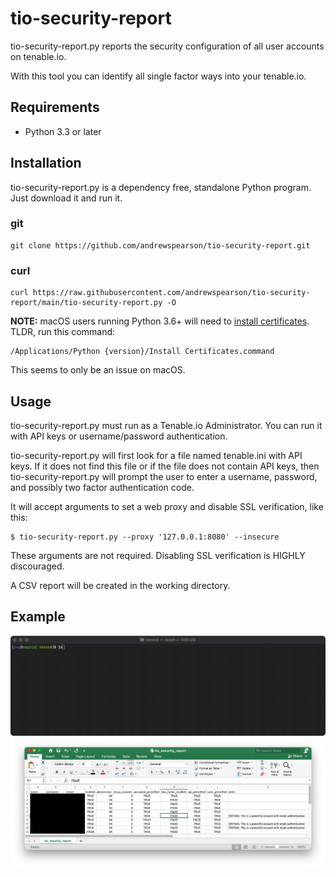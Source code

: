# tio-security-report
tio-security-report.py reports the security configuration of all user accounts on tenable.io.

With this tool you can identify all single factor ways into your tenable.io.

## Requirements
* Python 3.3 or later
## Installation
tio-security-report.py is a dependency free, standalone Python program. Just download it and run it.
### git
```
git clone https://github.com/andrewspearson/tio-security-report.git
```
### curl
```
curl https://raw.githubusercontent.com/andrewspearson/tio-security-report/main/tio-security-report.py -O
```

**NOTE:** macOS users running Python 3.6+ will need to [install certificates](https://bugs.python.org/issue28150).
TLDR, run this command:
```
/Applications/Python {version}/Install Certificates.command
```
This seems to only be an issue on macOS.
## Usage
tio-security-report.py must run as a Tenable.io Administrator. You can run it with API keys or username/password authentication.

tio-security-report.py will first look for a file named tenable.ini with API keys. If it does not find this file or if the file does not contain API keys, then tio-security-report.py will prompt the user to enter a username, password, and possibly two factor authentication code.

It will accept arguments to set a web proxy and disable SSL verification, like this:
```
$ tio-security-report.py --proxy '127.0.0.1:8080' --insecure
```
These arguments are not required. Disabling SSL verification is HIGHLY discouraged.

A CSV report will be created in the working directory.

## Example
![](https://raw.githubusercontent.com/andrewspearson/file-server/main/repositories/tio-security-report/tio-security-report.gif)
![](https://raw.githubusercontent.com/andrewspearson/file-server/main/repositories/tio-security-report/tio-security-report.png)
